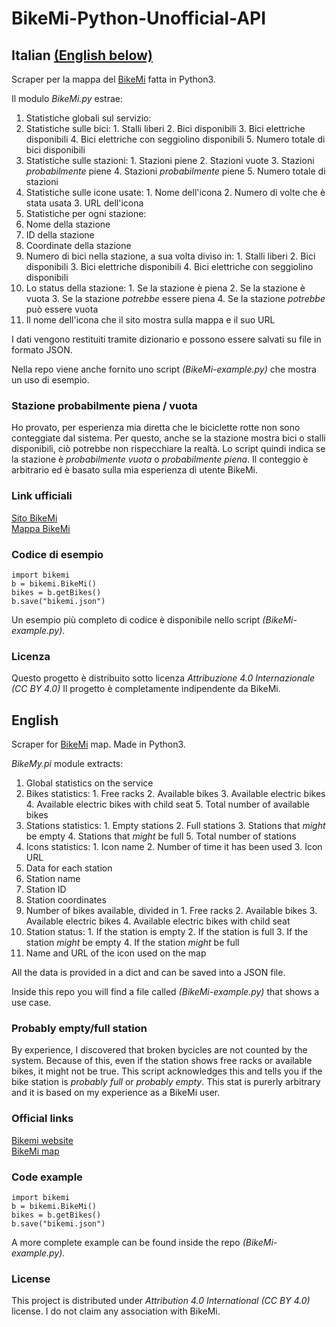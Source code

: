 # BikeMi-Python-Unofficial-API

## Italian [(English below)](#english)
Scraper per la mappa del [BikeMi](https://www.bikemi.com/it/mappa-stazioni.aspx) fatta in Python3.

Il modulo *BikeMi.py* estrae:
1. Statistiche globali sul servizio:
  1. Statistiche sulle bici:
    1. Stalli liberi
    2. Bici disponibili
    3. Bici elettriche disponibili
    4. Bici elettriche con seggiolino disponibili
    5. Numero totale di bici disponibili
  2. Statistiche sulle stazioni:
    1. Stazioni piene
    2. Stazioni vuote
    3. Stazioni *probabilmente* piene
    4. Stazioni *probabilmente* piene
    5. Numero totale di stazioni
  3. Statistiche sulle icone usate:
    1. Nome dell'icona
    2. Numero di volte che è stata usata
    3. URL dell'icona
2. Statistiche per ogni stazione:
  1. Nome della stazione
  2. ID della stazione
  3. Coordinate della stazione
  4. Numero di bici nella stazione, a sua volta diviso in:
    1. Stalli liberi
    2. Bici disponibili
    3. Bici elettriche disponibili
    4. Bici elettriche con seggiolino disponibili
  5. Lo status della stazione:
    1. Se la stazione è piena
    2. Se la stazione è vuota
    3. Se la stazione *potrebbe* essere piena
    4. Se la stazione *potrebbe* può essere vuota
  6. Il nome dell'icona che il sito mostra sulla mappa e il suo URL

I dati vengono restituiti tramite dizionario e possono essere salvati su file in formato JSON.

Nella repo viene anche fornito uno script *(BikeMi-example.py)* che mostra un uso di esempio.

### Stazione probabilmente piena / vuota
Ho provato, per esperienza mia diretta che le biciclette rotte non sono conteggiate dal sistema. Per questo, anche se la stazione mostra bici o stalli disponibili, ciò potrebbe non rispecchiare la realtà.
Lo script quindi indica se la stazione è *probabilmente vuota* o *probabilmente piena*. Il conteggio è arbitrario ed è basato sulla mia esperienza di utente BikeMi.

### Link ufficiali
[Sito BikeMi](https://www.bikemi.com/)  
[Mappa BikeMi](https://www.bikemi.com/it/mappa-stazioni.aspx)

### Codice di esempio

    import bikemi
    b = bikemi.BikeMi()
    bikes = b.getBikes()
    b.save("bikemi.json")

Un esempio più completo di codice è disponibile nello script *(BikeMi-example.py)*.

### Licenza
Questo progetto è distribuito sotto licenza *Attribuzione 4.0 Internazionale (CC BY 4.0)*
Il progetto è completamente indipendente da BikeMi.

## English
Scraper for [BikeMi](https://www.bikemi.com/it/mappa-stazioni.aspx) map. Made in Python3.

*BikeMy.pi* module extracts:
1. Global statistics on the service
  1. Bikes statistics:
    1. Free racks
    2. Available bikes
    3. Available electric bikes
    4. Available electric bikes with child seat
    5. Total number of available bikes
  2. Stations statistics:
    1. Empty stations
    2. Full stations
    3. Stations that *might* be empty
    4. Stations that *might* be full
    5. Total number of stations
  3. Icons statistics:
    1. Icon name
    2. Number of time it has been used
    3. Icon URL
2. Data for each station
  1. Station name
  2. Station ID
  3. Station coordinates
  4. Number of bikes available, divided in
    1. Free racks
    2. Available bikes
    3. Available electric bikes
    4. Available electric bikes with child seat
  5. Station status:
    1. If the station is empty
    2. If the station is full
    3. If the station *might* be empty
    4. If the station *might* be full
  6. Name and URL of the icon used on the map

All the data is provided in a dict and can be saved into a JSON file.

Inside this repo you will find a file called *(BikeMi-example.py)* that shows a use case.

### Probably empty/full station
By experience, I discovered that broken bycicles are not counted by the system. Because of this, even if the station shows free racks or available bikes, it might not be true.
This script acknowledges this and tells you if the bike station is *probably full* or *probably empty*. This stat is purerly arbitrary and it is based on my experience as a BikeMi user.

### Official links
[Bikemi website](https://www.bikemi.com/en/homepage.aspx)  
[BikeMi map](https://www.bikemi.com/en/stations-map.aspx)


### Code example

    import bikemi
    b = bikemi.BikeMi()
    bikes = b.getBikes()
    b.save("bikemi.json")

A more complete example can be found inside the repo *(BikeMi-example.py)*.

### License
This project is distributed under *Attribution 4.0 International (CC BY 4.0)* license.
I do not claim any association with BikeMi.
